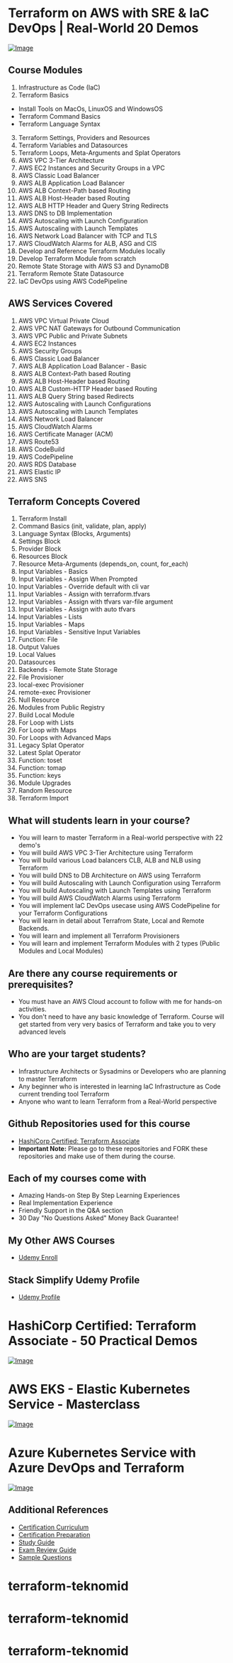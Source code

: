 # Terraform on AWS with SRE & IaC DevOps | Real-World 20 Demos
[![Image](https://stacksimplify.com/course-images/terraform-on-aws-best-seller.png "Terraform on AWS with SRE & IaC DevOps | Real-World 20 Demos")](https://links.stacksimplify.com/terraform-on-aws-with-sre-and-iacdevops)

## Course Modules
01. Infrastructure as Code (IaC)
02. Terraform Basics
  - Install Tools on MacOs, LinuxOS and WindowsOS
  - Terraform Command Basics
  - Terraform Language Syntax
03. Terraform Settings, Providers and Resources
04. Terraform Variables and Datasources
05. Terraform Loops, Meta-Arguments and Splat Operators
06. AWS VPC 3-Tier Architecture
07. AWS EC2 Instances and Security Groups in a VPC
08. AWS Classic Load Balancer
09. AWS ALB Application Load Balancer
10. AWS ALB Context-Path based Routing 
11. AWS ALB Host-Header based Routing
12. AWS ALB HTTP Header and Query String Redirects
13. AWS DNS to DB Implementation
14. AWS Autoscaling with Launch Configuration
15. AWS Autoscaling with Launch Templates
16. AWS Network Load Balancer with TCP and TLS
17. AWS CloudWatch Alarms for ALB, ASG and CIS
18. Develop and Reference Terraform Modules locally
19. Develop Terraform Module from scratch
20. Remote State Storage with AWS S3 and DynamoDB
21. Terraform Remote State Datasource
22. IaC DevOps using AWS CodePipeline 

## AWS Services Covered
01. AWS VPC Virtual Private Cloud 
02. AWS VPC NAT Gateways for Outbound Communication
03. AWS VPC Public and Private Subnets
04. AWS EC2 Instances
05. AWS Security Groups
06. AWS Classic Load Balancer
07. AWS ALB Application Load Balancer - Basic
08. AWS ALB Context-Path based Routing
09. AWS ALB Host-Header based Routing
10. AWS ALB Custom-HTTP Header based Routing
11. AWS ALB Query String based Redirects
12. AWS Autoscaling with Launch Configurations
13. AWS Autoscaling with Launch Templates
14. AWS Network Load Balancer
15. AWS CloudWatch Alarms
16. AWS Certificate Manager (ACM)
17. AWS Route53 
18. AWS CodeBuild
19. AWS CodePipeline 
20. AWS RDS Database 
21. AWS Elastic IP
22. AWS SNS

## Terraform Concepts Covered 
01. Terraform Install
02. Command Basics (init, validate, plan, apply)
03. Language Syntax (Blocks, Arguments)
04. Settings Block
05. Provider Block
06. Resources Block
07. Resource Meta-Arguments (depends_on, count, for_each)
08. Input Variables - Basics
09. Input Variables - Assign When Prompted
10. Input Variables - Override default with cli var
11. Input Variables - Assign with terraform.tfvars
12. Input Variables - Assign with tfvars var-file argument
13. Input Variables - Assign with auto tfvars
14. Input Variables - Lists
15. Input Variables - Maps
16. Input Variables - Sensitive Input Variables
17. Function: File
18. Output Values
19. Local Values
20. Datasources
21. Backends - Remote State Storage
22. File Provisioner
23. local-exec Provisioner
24. remote-exec Provisioner
25. Null Resource
26. Modules from Public Registry
27. Build Local Module
28. For Loop with Lists
29. For Loop with Maps
30. For Loops with Advanced Maps
31. Legacy Splat Operator
32. Latest Splat Operator
33. Function: toset
34. Function: tomap
35. Function: keys
36. Module Upgrades
37. Random Resource
39. Terraform Import 

## What will students learn in your course?
- You will learn to master Terraform in a Real-world perspective with 22 demo's
- You will build AWS VPC 3-Tier Architecture using Terraform
- You will build various Load balancers CLB, ALB and NLB using Terraform
- You will build  DNS to DB Architecture on AWS using Terraform
- You will build Autoscaling with Launch Configuration using Terraform
- You will build Autoscaling with Launch Templates using Terraform
- You will build AWS CloudWatch Alarms using Terraform
- You will implement IaC DevOps usecase using AWS CodePipeline for your Terraform Configurations 
- You will learn in detail about Terrafrom State, Local and Remote Backends. 
- You will learn and implement all Terraform Provisioners 
- You will learn and implement Terraform Modules with 2 types (Public Modules and Local Modules)


## Are there any course requirements or prerequisites?
- You must have an AWS Cloud account to follow with me for hands-on activities.
- You don't need to have any basic knowledge of Terraform. Course will get started from very very basics of Terraform and take you to very advanced levels

## Who are your target students?
- Infrastructure Architects or Sysadmins or Developers who are planning to master Terraform
- Any beginner who is interested in learning IaC Infrastructure as Code current trending tool Terraform 
- Anyone who want to learn Terraform from a Real-World perspective 

## Github Repositories used for this course
- [HashiCorp Certified: Terraform Associate](https://github.com/stacksimplify/hashicorp-certified-terraform-associate)
- **Important Note:** Please go to these repositories and FORK these repositories and make use of them during the course.


## Each of my courses come with
- Amazing Hands-on Step By Step Learning Experiences
- Real Implementation Experience
- Friendly Support in the Q&A section
- 30 Day "No Questions Asked" Money Back Guarantee!

## My Other AWS Courses
- [Udemy Enroll](https://www.stacksimplify.com/azure-aks/courses/stacksimplify-best-selling-courses-on-udemy/)

## Stack Simplify Udemy Profile
- [Udemy Profile](https://www.udemy.com/user/kalyan-reddy-9/)

# HashiCorp Certified: Terraform Associate - 50 Practical Demos
[![Image](https://stacksimplify.com/course-images/hashicorp-certified-terraform-associate-highest-rated.png "HashiCorp Certified: Terraform Associate - 50 Practical Demos")](https://links.stacksimplify.com/hashicorp-certified-terraform-associate) 

# AWS EKS - Elastic Kubernetes Service - Masterclass
[![Image](https://stacksimplify.com/course-images/AWS-EKS-Kubernetes-Masterclass-DevOps-Microservices-course.png "AWS EKS Kubernetes - Masterclass")](https://www.udemy.com/course/aws-eks-kubernetes-masterclass-devops-microservices/?referralCode=257C9AD5B5AF8D12D1E1)


# Azure Kubernetes Service with Azure DevOps and Terraform 
[![Image](https://stacksimplify.com/course-images/azure-kubernetes-service-with-azure-devops-and-terraform.png "Azure Kubernetes Service with Azure DevOps and Terraform")](https://www.udemy.com/course/azure-kubernetes-service-with-azure-devops-and-terraform/?referralCode=2499BF7F5FAAA506ED42)


## Additional References
- [Certification Curriculum](https://www.hashicorp.com/certification/terraform-associate)
- [Certification Preparation](https://learn.hashicorp.com/collections/terraform/certification)
- [Study Guide](https://learn.hashicorp.com/tutorials/terraform/associate-study?in=terraform/certification)
- [Exam Review Guide](https://learn.hashicorp.com/tutorials/terraform/associate-review?in=terraform/certification)
- [Sample Questions](https://learn.hashicorp.com/tutorials/terraform/associate-questions?in=terraform/certification)





# terraform-teknomid
# terraform-teknomid
# terraform-teknomid
